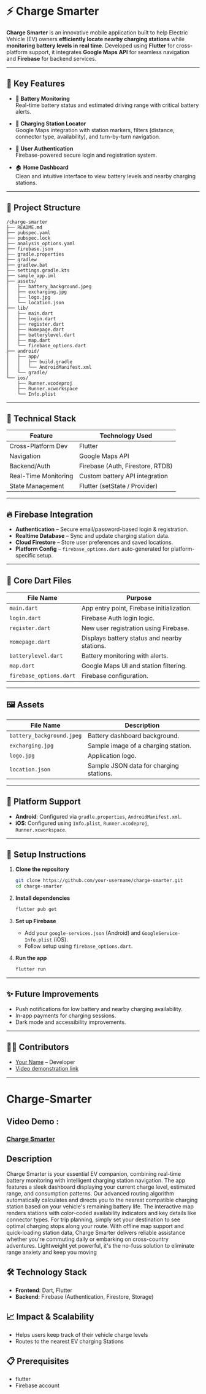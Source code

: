
# ⚡ Charge Smarter

**Charge Smarter** is an innovative mobile application built to help Electric Vehicle (EV) owners **efficiently locate nearby charging stations** while **monitoring battery levels in real time**. Developed using **Flutter** for cross-platform support, it integrates **Google Maps API** for seamless navigation and **Firebase** for backend services.

---

## 📱 Key Features

- 🔋 **Battery Monitoring**  
  Real-time battery status and estimated driving range with critical battery alerts.

- 📍 **Charging Station Locator**  
  Google Maps integration with station markers, filters (distance, connector type, availability), and turn-by-turn navigation.

- 🔐 **User Authentication**  
  Firebase-powered secure login and registration system.

- 🏠 **Home Dashboard**  
  Clean and intuitive interface to view battery levels and nearby charging stations.

---

## 📁 Project Structure

```
/charge-smarter
├── README.md
├── pubspec.yaml
├── pubspec.lock
├── analysis_options.yaml
├── firebase.json
├── gradle.properties
├── gradlew
├── gradlew.bat
├── settings.gradle.kts
├── sample_app.iml
├── assets/
│   ├── battery_background.jpeg
│   ├── excharging.jpg
│   ├── logo.jpg
│   └── location.json
├── lib/
│   ├── main.dart
│   ├── login.dart
│   ├── register.dart
│   ├── Homepage.dart
│   ├── batterylevel.dart
│   ├── map.dart
│   └── firebase_options.dart
├── android/
│   ├── app/
│   │   ├── build.gradle
│   │   └── AndroidManifest.xml
│   └── gradle/
└── ios/
    ├── Runner.xcodeproj
    ├── Runner.xcworkspace
    └── Info.plist
```

---

## 🔧 Technical Stack

| Feature              | Technology Used                |
|----------------------|--------------------------------|
| Cross-Platform Dev   | Flutter                        |
| Navigation           | Google Maps API                |
| Backend/Auth         | Firebase (Auth, Firestore, RTDB)|
| Real-Time Monitoring | Custom battery API integration |
| State Management     | Flutter (setState / Provider)  |

---

## 🔥 Firebase Integration

- **Authentication** – Secure email/password-based login & registration.
- **Realtime Database** – Sync and update charging station data.
- **Cloud Firestore** – Store user preferences and saved locations.
- **Platform Config** – `firebase_options.dart` auto-generated for platform-specific setup.

---

## 🚀 Core Dart Files

| File Name            | Purpose |
|----------------------|---------|
| `main.dart`          | App entry point, Firebase initialization. |
| `login.dart`         | Firebase Auth login logic. |
| `register.dart`      | New user registration using Firebase. |
| `Homepage.dart`      | Displays battery status and nearby stations. |
| `batterylevel.dart`  | Battery monitoring with alerts. |
| `map.dart`           | Google Maps UI and station filtering. |
| `firebase_options.dart` | Firebase configuration. |

---

## 🖼️ Assets

| File Name                | Description |
|--------------------------|-------------|
| `battery_background.jpeg`| Battery dashboard background. |
| `excharging.jpg`         | Sample image of a charging station. |
| `logo.jpg`               | Application logo. |
| `location.json`          | Sample JSON data for charging stations. |

---

## 📲 Platform Support

- **Android**: Configured via `gradle.properties`, `AndroidManifest.xml`.
- **iOS**: Configured using `Info.plist`, `Runner.xcodeproj`, `Runner.xcworkspace`.

---

## 📌 Setup Instructions

1. **Clone the repository**
   ```bash
   git clone https://github.com/your-username/charge-smarter.git
   cd charge-smarter
   ```

2. **Install dependencies**
   ```bash
   flutter pub get
   ```

3. **Set up Firebase**
   - Add your `google-services.json` (Android) and `GoogleService-Info.plist` (iOS).
   - Follow setup using `firebase_options.dart`.

4. **Run the app**
   ```bash
   flutter run
   ```

---

## ✨ Future Improvements

- Push notifications for low battery and nearby charging availability.
- In-app payments for charging sessions.
- Dark mode and accessibility improvements.

---

## 🧑‍💻 Contributors

- [Your Name](https://github.com/your-username) – Developer  
- [Video demonstration link](https://youtu.be/ykU6HiN6xMM)

---
# Charge-Smarter
## Video Demo :
### [Charge Smarter](https://youtu.be/ykU6HiN6xMM) 

## Description
Charge Smarter is your essential EV companion, combining real-time battery monitoring with intelligent charging station navigation. The app features a sleek dashboard displaying your current charge level, estimated range, and consumption patterns. Our advanced routing algorithm automatically calculates and directs you to the nearest compatible charging station based on your vehicle's remaining battery life. The interactive map renders stations with color-coded availability indicators and key details like connector types. For trip planning, simply set your destination to see optimal charging stops along your route. With offline map support and quick-loading station data, Charge Smarter delivers reliable assistance whether you're commuting daily or embarking on cross-country adventures. Lightweight yet powerful, it's the no-fuss solution to eliminate range anxiety and keep you moving

## 🛠️ Technology Stack

- **Frontend**: Dart, Flutter
- **Backend**: Firebase (Authentication, Firestore, Storage)

## 📈 Impact & Scalability
- Helps users keep track of their vehicle charge levels
- Routes to the nearest EV charging Stations

## 📋 Prerequisites

- flutter 
- Firebase account


